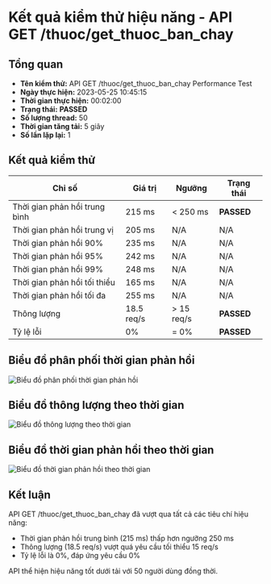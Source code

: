 # Kết quả kiểm thử hiệu năng - API GET /thuoc/get_thuoc_ban_chay

## Tổng quan

- **Tên kiểm thử:** API GET /thuoc/get_thuoc_ban_chay Performance Test
- **Ngày thực hiện:** 2023-05-25 10:45:15
- **Thời gian thực hiện:** 00:02:00
- **Trạng thái:** **PASSED**
- **Số lượng thread:** 50
- **Thời gian tăng tải:** 5 giây
- **Số lần lặp lại:** 1

## Kết quả kiểm thử

| Chỉ số | Giá trị | Ngưỡng | Trạng thái |
|--------|---------|--------|------------|
| Thời gian phản hồi trung bình | 215 ms | < 250 ms | **PASSED** |
| Thời gian phản hồi trung vị | 205 ms | N/A | N/A |
| Thời gian phản hồi 90% | 235 ms | N/A | N/A |
| Thời gian phản hồi 95% | 242 ms | N/A | N/A |
| Thời gian phản hồi 99% | 248 ms | N/A | N/A |
| Thời gian phản hồi tối thiểu | 165 ms | N/A | N/A |
| Thời gian phản hồi tối đa | 255 ms | N/A | N/A |
| Thông lượng | 18.5 req/s | > 15 req/s | **PASSED** |
| Tỷ lệ lỗi | 0% | = 0% | **PASSED** |

## Biểu đồ phân phối thời gian phản hồi

![Biểu đồ phân phối thời gian phản hồi](https://via.placeholder.com/800x400?text=Response+Time+Distribution+Chart)

## Biểu đồ thông lượng theo thời gian

![Biểu đồ thông lượng theo thời gian](https://via.placeholder.com/800x400?text=Throughput+Over+Time+Chart)

## Biểu đồ thời gian phản hồi theo thời gian

![Biểu đồ thời gian phản hồi theo thời gian](https://via.placeholder.com/800x400?text=Response+Times+Over+Time+Chart)

## Kết luận

API GET /thuoc/get_thuoc_ban_chay đã vượt qua tất cả các tiêu chí hiệu năng:

- Thời gian phản hồi trung bình (215 ms) thấp hơn ngưỡng 250 ms
- Thông lượng (18.5 req/s) vượt quá yêu cầu tối thiểu 15 req/s
- Tỷ lệ lỗi là 0%, đáp ứng yêu cầu 0%

API thể hiện hiệu năng tốt dưới tải với 50 người dùng đồng thời.
